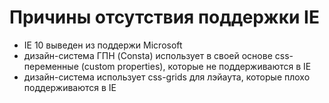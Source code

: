 # Причины отсутствия поддержки IE

*   IE 10 выведен из поддержи Microsoft
*   дизайн-система ГПН (Consta) использует в своей основе css-переменные (custom properties), которые не поддерживаются в IE
*   дизайн-система использует css-grids для лэйаута, которые плохо поддерживаются в IE
